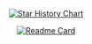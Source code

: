 <div align=center>
  
[![Star History Chart](https://api.star-history.com/svg?repos=errorworld2000/leveldb-copy&type=Date)](https://star-history.com/#errorworld2000/leveldb-copy&Date)

</div>
<div align=center>
  
[![Readme Card](https://github-readme-stats.vercel.app/api/pin/?username=errorworld2000&repo=leveldb-copy)](https://github.com/errorworld2000/leveldb-copy)

</div>
